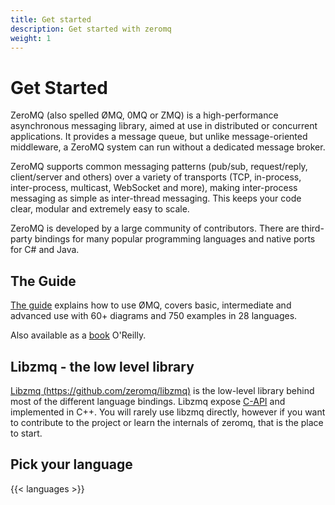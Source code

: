 ```yaml
---
title: Get started
description: Get started with zeromq
weight: 1
---
```


# Get Started

ZeroMQ (also spelled ØMQ, 0MQ or ZMQ) is a high-performance asynchronous messaging library, aimed at use in distributed or concurrent applications. It provides a message queue, but unlike message-oriented middleware, a ZeroMQ system can run without a dedicated message broker.

ZeroMQ supports common messaging patterns (pub/sub, request/reply, client/server and others) over a variety of transports (TCP, in-process, inter-process, multicast, WebSocket and more), making inter-process messaging as simple as inter-thread messaging. This keeps your code clear, modular and extremely easy to scale.

ZeroMQ is developed by a large community of contributors. There are third-party bindings for many popular programming languages and native ports for C# and Java.

## The Guide

[The guide](http://zguide.zeromq.org/page:all) explains how to use ØMQ, covers basic, intermediate and advanced use with 60+ diagrams and 750 examples in 28 languages.

Also available as a [book](https://www.amazon.com/ZeroMQ-Messaging-Applications-Pieter-Hintjens-ebook/dp/B00BT0IELC/ref=sr_1_1?keywords=zeromq&qid=1560178380&s=gateway&sr=8-1) O'Reilly.

## Libzmq - the low level library

[Libzmq (https://github.com/zeromq/libzmq)](https://github.com/zeromq/libzmq) is the low-level library behind most of the different language bindings.
Libzmq expose [C-API](http://api.zeromq.org) and implemented in C++.
You will rarely use libzmq directly, however if you want to contribute to the project or learn the internals of zeromq, that is the place to start.

## Pick your language

{{< languages >}}
